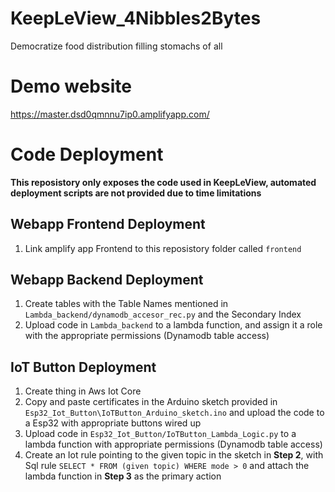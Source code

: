 # KeepLeView_4Nibbles2Bytes
Democratize food distribution filling stomachs of all

# Demo website

https://master.dsd0qmnnu7ip0.amplifyapp.com/

# Code Deployment

**This reposistory only exposes the code used in KeepLeView, automated deployment scripts are not provided due to time limitations**

## Webapp Frontend Deployment

1. Link amplify app Frontend to this reposistory folder called `frontend`

## Webapp Backend Deployment

1. Create tables with the Table Names mentioned in `Lambda_backend/dynamodb_accesor_rec.py` and the Secondary Index
2. Upload code in `Lambda_backend` to a lambda function, and assign it a role with the appropriate permissions (Dynamodb table access)

## IoT Button Deployment

1. Create thing in Aws Iot Core
2. Copy and paste certificates in the Arduino sketch provided in `Esp32_Iot_Button\IoTButton_Arduino_sketch.ino` and upload the code to a Esp32 with appropriate buttons wired up
3. Upload code in `Esp32_Iot_Button/IoTButton_Lambda_Logic.py` to a lambda function with appropriate permissions (Dynamodb table access)
4. Create an Iot rule pointing to the given topic in the sketch in **Step 2**, with Sql rule `SELECT * FROM (given topic) WHERE mode > 0` and attach the lambda function in **Step 3** as the primary action

